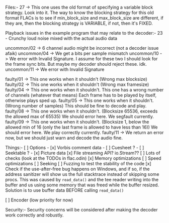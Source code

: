 Files:-
27 -> This one uses the old format of specifying a variable block strategy. Look into it.
	  The way to know the blocking strategy for this old format FLACs is to see if min_block_size and max_block_size are different,
	  if they are, then the blocking strategy is VARIABLE, if not, then it's FIXED.

Playback issues in the example program that may relate to the decoder:-
23 - Crunchy loud noise mixed with the actual audio data

uncommon/02 -> 6 channel audio might be incorrect (not a decoder issue afaik)
uncommon/04 -> We get a bits per sample mismatch
uncommon/10 -> We error with Invalid Signature. I assume for these two I should look for the frame sync bits. But maybe my decoder should reject these. idk.
uncommon/11 -> We error with Invalid Signature

faulty/01 -> This one works when it shouldn't (Wrong max blocksize)
faulty/02 -> This one works when it shouldn't (Wrong max framesize)
faulty/04 -> This one works when it shouldn't. This one has a wrong number of channels (whatever that means)
			 Each frame has to be played by itself, otherwise plays sped up.
faulty/05 -> This one works when it shouldn't. (Wrong number of samples)
			 This should be fine to decode and play.
faulty/08 -> This one works when it shouldn't. (Blocksize 65536, exceeds the allowed max of 65535)
			 We should error here. We segfault currently.
faulty/09 -> This one works when it shouldn't. (Blocksize 1, below the allowed min of 16 (only the last frame is allowed to have less than 16))
			 We should error here. We play correctly currently.
faulty/11 -> We return an error now, but we should just warn and decode the audio fine.

Things:-
[ ] Options
	- [x] Vorbis comment data
	- [ ] Cuesheet ?
	- [ ] Seektable ?
	- [x] Picture data
[x] File streaming API? io.Stream??
[ ] Lots of checks (look at the TODOs in flac.odin)
[x] Memory optimizations
[ ] Speed optimizations
[ ] Seeking
[ ] Fuzzing to test the stability of the code
[x] Check if the use-after-free bug happens on Windows, and if so, if the address sanitizer will show us the full stacktrace
	instead of skipping some procs.
	This was caused by `read_data()` and the tee reader writing into the buffer and us using some memory that was freed while the buffer
	resized. Solution is to use buffer data BEFORE calling `read_data()`

[ ] Encoder (low priority for now)

Security:-
Security concerns will be considered after making the decoder work correctly and robustly.

